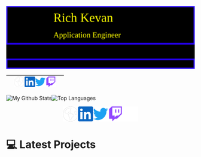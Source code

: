 <img src="./media/richkevan.svg"  alt="rich kevan's github" />

||[<img src="./media/social/earth-americas-solid.svg" width="28"/>](https://richkevan.com)[<img src="./media/social/linkedin.svg" width="28">](https://www.linkedin.com/in/rich-kevan)[<img src="./media/social/twitter.svg" width="28"/>](https://www.twitch.tv/richkevan)[<img src="./media/social/twitch.svg" width="28"/>](https://www.twitch.tv/richkevan)||
|---|---|---|

![My Github Stats](https://github.com/richkevan/github-stats/blob/master/generated/overview.svg)![Top Languages](https://github.com/richkevan/github-stats/blob/master/generated/languages.svg)

<d style="display:flex;justify-content:center">
<a ref="https://richkevan.com"><img src="./media/social/earth-americas-solid.svg" width="40"></a>
<a href="https://www.linkedin.com/in/rich-kevan"><img src="./media/social/linkedin.svg" width="40"></a>
<a href="https://twitter.com/intent/follow?screen_name=richkevan"><img src="./media/social/twitter.svg" width="40"></a>
<a href="https://www.twitch.tv/richkevan"><img src="./media/social/twitch.svg" width="40"></a>
<a href="https://dev.to/richkevan"><img src="./media/social/devdotto.svg" width="40"></a>
</d>

# :computer: Latest Projects



